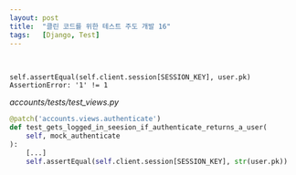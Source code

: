 ```yaml
---
layout: post
title:  "클린 코드를 위한 테스트 주도 개발 16"
tags:   [Django, Test]
---
```


<br>  

```
self.assertEqual(self.client.session[SESSION_KEY], user.pk)
AssertionError: '1' != 1
```

_accounts/tests/test_views.py_  

```python
@patch('accounts.views.authenticate')
def test_gets_logged_in_seesion_if_authenticate_returns_a_user(
    self, mock_authenticate
):
    [...]
    self.assertEqual(self.client.session[SESSION_KEY], str(user.pk))
```
